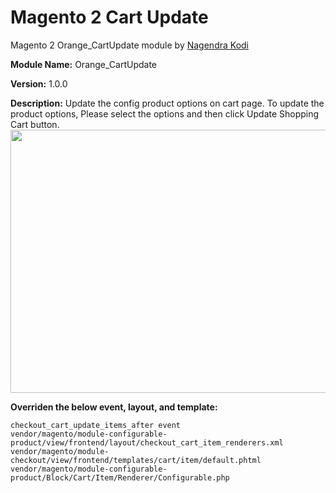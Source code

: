 # Magento 2 Cart Update

Magento 2 Orange_CartUpdate module by [Nagendra Kodi](https://www.linkedin.com/in/nagendrakodi/)

**Module Name:** Orange_CartUpdate

**Version:** 1.0.0
 
**Description:** Update the config product options on cart page. To update the product options, Please select the options and then click Update Shopping Cart button.
<img src="https://i.imgur.com/H8Ff6Cy.gif" width="823" height="421" />

**Overriden the below event, layout, and template:**
```
checkout_cart_update_items_after event
vendor/magento/module-configurable-product/view/frontend/layout/checkout_cart_item_renderers.xml
vendor/magento/module-checkout/view/frontend/templates/cart/item/default.phtml
vendor/magento/module-configurable-product/Block/Cart/Item/Renderer/Configurable.php
```